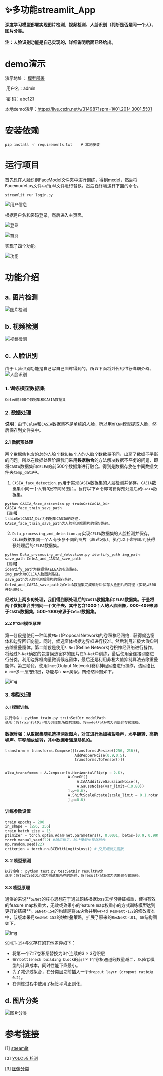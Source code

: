 ﻿# ✨多功能streamlit_App

#### **深度学习模型部署实现图片检测、视频检测、人脸识别（判断是否是同一个人）、图片分类。**

**注：人脸识别功能是自己实现的，详细说明后面已经给出。**

# demo演示

演示地址： [模型部署](http://139.9.201.126:8501/)

​				用户名：admin  

​                密    码：abc123

本地demo演示：https://live.csdn.net/v/314987?spm=1001.2014.3001.5501



# 安装依赖

`pip install -r requirements.txt    # 本地安装`

# 运行项目

首先现在人脸识别FaceModel文件夹中进行训练，得到model，然后将Facemodel.py文件中的pkl文件进行替换。然后在终端运行下面的命令。

`streamlit run login.py`

![用户信息](./Page_data/users.png)


根据用户名和密码登录，然后进入主页面。


![登录](./Page_data/login.png)

![首页](./Page_data/index.png)

实现了四个功能。

![功能](./Page_data/function.png)

# 功能介绍
## a. 图片检测
![图片检测](./Page_data/Image_detection.png)

## b. 视频检测
![视频检测](./Page_data/video_detection.png)
## c. 人脸识别

由于人脸识别功能是自己写自己训练得到的，所以下面将对代码进行详细介绍。
![人脸识别](./Page_data/face_recognition.png)

### 1. 训练模型数据集

```
CeleA前500个数据集和CASIA数据集
```

### 2. 数据处理

**说明**：由于`CeleA`和`CASIA`数据集不是单纯的人脸，所以用`MTCNN`模型提取人脸，然后保存到文件夹中。

#### 2.1 数据预处理

两个数据集包含的总的人脸个数和每个人的人脸个数数量不同，出现了数据不平衡的问题。所以在数据处理阶段我们采用**数据融合**的方法解决数据不平衡的问题，即将`CASIA`数据集和`CELEA`的前500个数据集进行融合。得到是数据存放在中间数据文件夹`temp_data`中。

1. `CASIA_face_detection.py`用于实现`CASIA`数据集的人脸检测并保存。`CASIA`数据集中同一个人有5张不同的图片。执行以下命令即可获得预处理后的`CASIA`数据集。

```shell
python CASIA_face_detection.py trainSetCASIA_Dir CASIA_face_train_save_path
【说明】
trainSetCASIA_Dir为数据集CASIA的路径，
CASIA_face_train_save_path为人脸检测后图片的保存路径。
```

2. `Data_processing_and_detection.py`实现`CELEA`数据集的人脸检测并保存。`CELEA`数据集同一个人有多张不同的图片（超过5张）。执行以下命令即可获得预处理后的``CELEA``数据集。

```shell
python Data_processing_and_detection.py identify_path img_path save_path CeleA_and_CASIA_save_path 
【说明】
identify_path为数据集CELEA的标签路径，
img_path为CELEA人脸图片路径，
save_path为人脸检测后图片的保存路径，
CeleA_and_CASIA_save_path为CeleA数据集完成编号后保存人脸图片的路径（实现从500开始编号）。
```

**经过以上两步的处理，我们得到预处理后的`CASIA`数据集和`CELEA`数据集。于是将两个数据集合并到同一个文件夹，其中包含1000个人的人脸图像，000-499来源于`CASIA`数据集，500-1000来源于`CeleA`数据集。**

#### 2.2 `MTCNN`模型原理

第一阶段是使用一种叫做`PNet`(Proposal Network)的卷积神经网络，获得候选窗体和边界回归向量。同时，候选窗体根据边界框进行校准。然后利用非极大值抑制去除重叠窗体。第二阶段是使用`R-Net`(Refine Network)卷积神经网络进行操作，将经过`P-Net`确定的包含候选窗体的图片在`R-Net`中训练，最后使用全连接网络进行分类。利用边界框向量微调候选窗体，最后还是利用非极大值抑制算法去除重叠窗体。第三阶段，使用`Onet`(Output Network)卷积神经网络进行操作，该网络比`R-Net`多一层卷积层，功能与`R-Net`类似。网络结构图如下。

![img](./Page_data/MTCNN.jpg)

### 3. 模型处理

#### 3.1 模型训练

```markdown
执行命令： python train.py trainSetDir modelPath
说明：将trainSetDir改为训练集所在的路径，将modelPath改为模型保存的路径。
```

#### 数据增强：从数据集随机选择两张图片，对其进行添加椒盐噪声，水平翻转、高斯噪声、平移缩放旋转，其中数据增强是随机的。

```python
transform = transforms.Compose([transforms.Resize((256, 256)),
                                AddPepperNoise(0.9,0.5),
                                transforms.ToTensor()])


albu_transfomem = A.Compose([A.HorizontalFlip(p = 0.5),
                             A.OneOf([
                                 A.IAAAdditiveGaussianNoise(),
                                 A.GaussNoise(var_limit=(10,80))
                             ],p=0.8),
                             A.ShiftScaleRotate(scale_limit = 0.1,rotate_limit=15,p=0.6)
                             ],p=0.6)
```

#### 训练参数设置

```python
train_epochs = 200
in_shape = [256, 256]
train_batch_size = 16
ptimizer = torch.optim.Adam(net.parameters(), 0.0001, betas=(0.9, 0.999)) #初始学习率为0.0001
torch.manual_seed(22) #随机种子，防止模型出现随机性
np.random.seed(22)
criterion = torch.nn.BCEWithLogitsLoss() # 交叉熵损失函数

```

#### 3. 2 模型预测

```markdown
执行命令： python test.py testSetDir resultPath
说明：将testSetDir改为测试集所在的路径，将resultPath改为结果保存的路径。
```

#### 3.3 模型原理

通俗的来说**`SENet`的核心思想在于通过网络根据loss去学习特征权重，使得有效的feature map权重大，无效或效果小的feature map权重小的方式训练模型达到更好的结果**。`SENet-154`的构建是将`SE`块合并到`64×4d ResNeXt-152`的修改版本中，该版本采用`ResNet-152`的块堆叠策略，扩展了原来的`ResNeXt-101`。`SE`结构图如下。

![img](./Page_data/模型原理.jpg)

`SENET-154`与`SE`存在的其他差异如下：

- 将第一个7×7卷积层替换为3个连续的3 × 3卷积层
- `每个bottleneck building block`的前1 × 1个卷积通道的数量减半，以降低模型的计算成本，同时性能下降最小。
- 为了减少过拟合，在分类层之前插入一个`dropout layer (dropout ratio为0.2)`。
- 在训练过程中使用了标签平滑正则化。

## d. 图片分类

![图片分类](./Page_data/Picture_classification.png)


# 参考链接

[1] [streamlit](https://streamlit.io/)

[2] [YOLOv5 检测](https://github.com/xugaoxiang/yolov5-streamlit/tree/main)

[3] [图像分类](https://github.com/1648027181/image_classification_pytorch_app)






